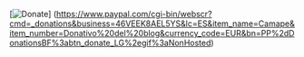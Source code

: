 [![Donate](https://img.shields.io/badge/Donate-PayPal-green.svg)]
(https://www.paypal.com/cgi-bin/webscr?cmd=_donations&business=46VEEK8AEL5YS&lc=ES&item_name=Camape&item_number=Donativo%20del%20blog&currency_code=EUR&bn=PP%2dDonationsBF%3abtn_donate_LG%2egif%3aNonHosted)
